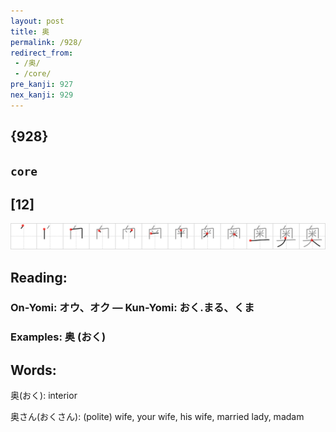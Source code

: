 ```yaml
---
layout: post
title: 奥
permalink: /928/
redirect_from:
 - /奥/
 - /core/
pre_kanji: 927
nex_kanji: 929
---
```


## {928}

## `core`

## [12]

<div class="stroke"><img src="../images/E5A5A5.png" /></div>

## Reading:

### On-Yomi: オウ、オク &mdash; Kun-Yomi: おく.まる、くま

### Examples: 奥 (おく)

## Words:

奥(おく): interior

奥さん(おくさん): (polite) wife, your wife, his wife, married lady, madam
